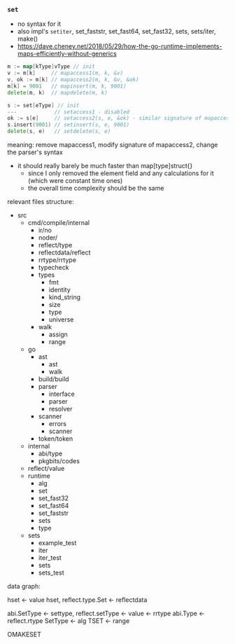 
### `set`
- no syntax for it
- also impl's `setiter`, set_faststr, set_fast64, set_fast32, sets, sets/iter, make()
- https://dave.cheney.net/2018/05/29/how-the-go-runtime-implements-maps-efficiently-without-generics
```go
m := map[kType]vType // init
v := m[k]     // mapaccess1(m, k, &v)
v, ok := m[k] // mapaccess2(m, k, &v, &ok)
m[k] = 9001   // mapinsert(m, k, 9001)
delete(m, k)  // mapdelete(m, k)

s := set[eType] // init
---            // setaccess1 - disabled
ok := s[e]     // setaccess2(s, e, &ok) - similar signature of mapaccess1
s.insert(9001) // setinsert(s, e, 9001)
delete(s, e)   // setdelete(s, e)

```
meaning:
remove mapaccess1,
modify signature of mapaccess2,
change the parser's syntax

- it should really barely be much faster than map[type]struct{}
    - since I only removed the element field and any calculations for it (which were constant time ones)
    - the overall time complexity should be the same

relevant files structure:
- src
  - cmd/compile/internal
    - ir/no
    - noder/
    - reflect/type
    - reflectdata/reflect
    - rrtype/rrtype
    - typecheck
    - types
      - fmt
      - identity
      - kind_string
      - size
      - type
      - universe
    - walk
      - assign
      - range
  - go
    - ast
      - ast
      - walk
    - build/build
    - parser
      - interface
      - parser
      - resolver
    - scanner
      - errors
      - scanner
    - token/token
  - internal
    - abi/type
    - pkgbits/codes
  - reflect/value
  - runtime
    - alg 
    - set
    - set_fast32
    - set_fast64
    - set_faststr
    - sets
    - type
  - sets
    - example_test
    - iter
    - iter_test
    - sets
    - sets_test


data graph:

hset <- value
hset, reflect.type.Set <- reflectdata

abi.SetType <- settype, reflect.setType <- value <- rrtype
abi.Type <- reflect.rtype
SetType <- alg
TSET <- range

OMAKESET




